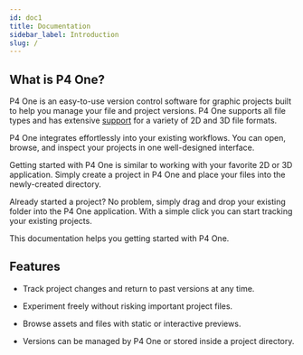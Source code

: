 ```yaml
---
id: doc1
title: Documentation
sidebar_label: Introduction
slug: /
---
```



## What is P4 One?

P4 One is an easy-to-use version control software for graphic projects built to help you manage your file and project versions. P4 One supports all file types and has extensive [support](file-support.md) for a variety of 2D and 3D file formats.

P4 One integrates effortlessly into your existing workflows. You can open, browse, and inspect your projects in one well-designed interface.

Getting started with P4 One is similar to working with your favorite 2D or 3D application. Simply create a project in P4 One and place your files into the newly-created directory.

Already started a project? No problem, simply drag and drop your existing folder into the P4 One application. With a simple click you can start tracking your existing projects.

This documentation helps you getting started with P4 One.

## Features

- Track project changes and return to past versions at any time.

- Experiment freely without risking important project files.

- Browse assets and files with static or interactive previews.

- Versions can be managed by P4 One or stored inside a project directory.


